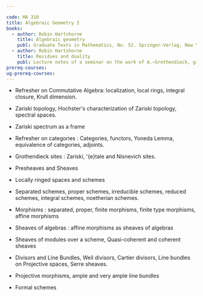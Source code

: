 ```yaml
---

code: MA 310
title: Algebraic Geometry I
books:
  - author: Robin Hartshorne
    title: Algebraic geometry
    publ: Graduate Texts in Mathematics, No. 52. Springer-Verlag, New York-Heidelberg, 1977
  - author: Robin Hartshorne
    title: Residues and duality
    publ: Lecture notes of a seminar on the work of A.~Grothendieck, given at Harvard 1963/64. With an appendix by P.~Deligne. Lecture Notes in Mathematics, No. 20 Springer-Verlag, Berlin-New York 1966
prereq-courses: 
ug-prereq-courses: 
---
```



* Refresher on Commutative Algebra: localization, local rings,  integral closure, Krull dimension.

* Zariski topology, Hochster's characterization of Zariski topology, spectral spaces.

* Zariski spectrum as a frame

* Refresher on categories : Categories, functors, Yoneda Lemma, equivalence of categories, adjoints.

* Grothendieck sites : Zariski, \'{e}tale and Nisnevich sites.

* Presheaves and Sheaves

* Locally ringed spaces and schemes

* Separated schemes, proper schemes, irreducible schemes, reduced schemes, integral schemes, noetherian schemes.

* Morphisms : separated, proper, finite morphisms, finite type morphisms, affine morphisms

* Sheaves of algebras : affine morphisms as sheaves of algebras

* Sheaves of modules over a scheme, Quasi-coherent and coherent sheaves

* Divisors and Line Bundles, Weil divisors, Cartier divisors, Line bundles on Projective spaces, Serre sheaves.

* Projective morphisms, ample and very ample line bundles

* Formal schemes
